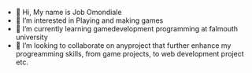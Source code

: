 - 👋 Hi, My name is Job Omondiale
- 👀 I’m interested in Playing and making games
- 🌱 I’m currently learning gamedevelopment programming at falmouth university
- 💞️ I’m looking to collaborate on anyproject that further enhance my progreamming skills, from game projects, to web development project etc.

<!---
jasonG006/jasonG006 is a ✨ special ✨ repository because its `README.md` (this file) appears on your GitHub profile.
You can click the Preview link to take a look at your changes.
--->
